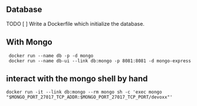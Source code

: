 ## Database

TODO
 [ ] Write a Dockerfile which initialize the database.



## With Mongo

```
 docker run --name db -p -d mongo
 docker run --name db-ui --link db:mongo -p 8081:8081 -d mongo-express
```


## interact with the mongo shell by hand

```
docker run -it --link db:mongo --rm mongo sh -c 'exec mongo "$MONGO_PORT_27017_TCP_ADDR:$MONGO_PORT_27017_TCP_PORT/devoxx"'
```
